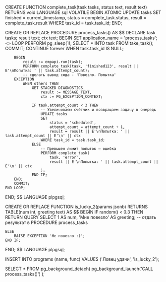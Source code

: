 
CREATE FUNCTION complete_task(task tasks, status text, result text) RETURNS void
LANGUAGE sql VOLATILE
BEGIN ATOMIC
    UPDATE tasks
    SET finished = current_timestamp,
        status = complete_task.status,
        result = complete_task.result
    WHERE task_id = task.task_id;
END;


CREATE OR REPLACE PROCEDURE process_tasks() AS $$
DECLARE
    task tasks;
    result text;
    ctx text;
BEGIN
    SET application_name = 'process_tasks';
    <<forever>>
    LOOP
        PERFORM pg_sleep(1);
        SELECT * INTO task FROM take_task();
        COMMIT;
        CONTINUE forever WHEN task.task_id IS NULL;

        BEGIN
            result := empapi.run(task);			
            PERFORM complete_task(task, 'finished123', result || E'\nПопытка: ' || task.attempt_count);
            -- сделать вывод сюда - 'Повезло. Попытка'
        EXCEPTION
            WHEN others THEN
                GET STACKED DIAGNOSTICS
                    result := MESSAGE_TEXT,
                    ctx := PG_EXCEPTION_CONTEXT;

                IF task.attempt_count < 3 THEN
                    -- Увеличиваем счётчик и возвращаем задачу в очередь
                    UPDATE tasks
                    SET
                        status = 'scheduled',
                        attempt_count = attempt_count + 1,
                        result = result || E'\nПопытка: ' || task.attempt_count || E'\n' || ctx
                    WHERE task_id = task.task_id;
                ELSE
                    -- Превышен лимит попыток — ошибка
                    PERFORM complete_task(
                        task, 'error',
                        result || E'\nПопытка: ' || task.attempt_count || E'\n' || ctx
                    );
                END IF;
        END;
        COMMIT;
    END LOOP;
END;
$$ LANGUAGE plpgsql;



CREATE OR REPLACE FUNCTION is_lucky_2(params jsonb)
RETURNS TABLE(num int, greeting text) AS $$
BEGIN
    IF random() < 0.3 THEN
        RETURN QUERY SELECT 1 AS num, 'Мне повезло' AS greeting; -- отдать результат в  PROCEDURE process_tasks

    ELSE
        RAISE EXCEPTION 'Не повезло :(';
    END IF;
END;
$$ LANGUAGE plpgsql;






INSERT INTO programs (name, func)
VALUES ('Ловец удачи', 'is_lucky_2');


 SELECT * FROM pg_background_detach(
    pg_background_launch('CALL process_tasks()')
);






